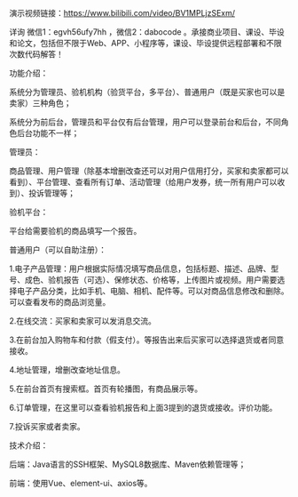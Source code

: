 演示视频链接：https://www.bilibili.com/video/BV1MPLjzSExm/

详询 微信1：egvh56ufy7hh ，微信2：dabocode 。承接商业项目、课设、毕设和论文，包括但不限于Web、APP、小程序等，课设、毕设提供远程部署和不限次数代码解答！

功能介绍：

系统分为管理员、验机机构（验货平台，多平台）、普通用户（既是买家也可以是卖家）三种角色；

系统分为前后台，管理员和平台仅有后台管理，用户可以登录前台和后台，不同角色后台功能不一样；

管理员：

商品管理、用户管理（除基本增删改查还可以对用户信用打分，买家和卖家都可以看到）、平台管理、查看所有订单、活动管理（给用户发券，统一所有用户可以收到）、投诉管理等；

验机平台：

平台给需要验机的商品填写一个报告。

普通用户（可以自助注册）：

1.电子产品管理：用户根据实际情况填写商品信息，包括标题、描述、品牌、型号、成色、验机报告（可选）、保修状态、价格等，上传图片或视频。用户需要选择电子产品分类，比如手机、电脑、相机、配件等。可以对商品信息修改和删除。可以查看发布的商品浏览量。

2.在线交流：买家和卖家可以发消息交流。

3.在前台加入购物车和付款（假支付）。等报告出来后买家可以选择退货或者同意接收。

4.地址管理，增删改查地址信息。

5.在前台首页有搜索框。首页有轮播图，有商品展示等。

6.订单管理，在这里可以查看验机报告和上面3提到的退货或接收。评价功能。

7.投诉买家或者卖家。


技术介绍：

后端：Java语言的SSH框架、MySQL8数据库、Maven依赖管理等；

前端：使用Vue、element-ui、axios等。
